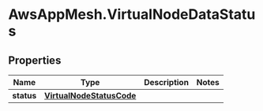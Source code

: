# AwsAppMesh.VirtualNodeDataStatus

## Properties

Name | Type | Description | Notes
------------ | ------------- | ------------- | -------------
**status** | [**VirtualNodeStatusCode**](VirtualNodeStatusCode.md) |  | 


